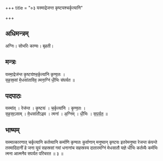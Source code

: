 +++
title = "०३ यस्माद्रेजन्त कृष्टयश्चर्कृत्यानि"

+++
## अधिमन्त्रम्
अग्निः। सोभरिः काण्वः। बृहती।

## मन्त्रः
यस्मा॒द्रेज॑न्त कृ॒ष्टय॑श्च॒र्कृत्या॑नि कृण्व॒तः ।  
स॒ह॒स्र॒सां मे॒धसा॑ताविव॒ त्मना॒ग्निं धी॒भिः स॑पर्यत ॥

## पदपाठः
यस्मा॑त् । रेज॑न्त । कृ॒ष्टयः॑ । च॒र्कृत्या॑नि । कृ॒ण्व॒तः ।  
स॒ह॒स्र॒ऽसाम् । मे॒धसा॑तौऽइव । त्मना॑ । अ॒ग्निम् । धी॒भिः । स॒प॒र्य॒त॒ ॥

## भाष्यम्
यस्मात्कारणात् चर्कृत्यानि कर्तव्यानि कर्माणि कृण्वतः कुर्वाणान् मनुष्यान् कृष्टयः इतरेमनुष्या रेजन्त कंपन्ते तस्मादिदानीं हे जना यूयं सहस्रसां गवां धनानांच सहस्रस्य दातारमग्निं मेधसातौ यज्ञे धीभिः कर्तव्यैः कर्मभिः त्मना आत्मनैव सपर्यत परिचरत ॥ ३ ॥